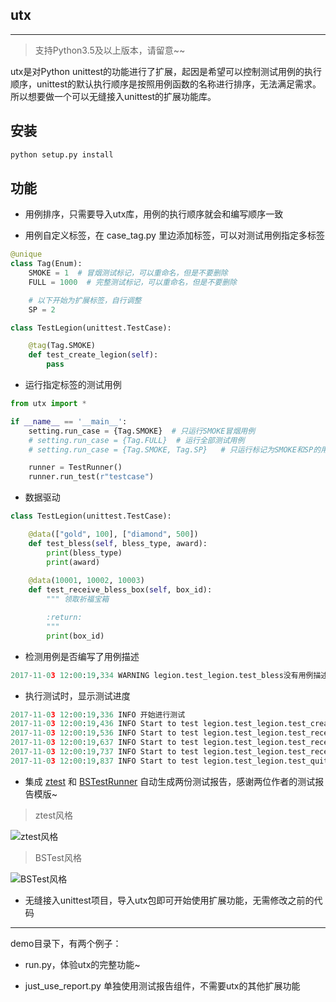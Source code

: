 ## utx

---

> 支持Python3.5及以上版本，请留意~~

utx是对Python unittest的功能进行了扩展，起因是希望可以控制测试用例的执行顺序，unittest的默认执行顺序是按照用例函数的名称进行排序，无法满足需求。所以想要做一个可以无缝接入unittest的扩展功能库。


安装
---
```python
python setup.py install
```

功能
---

- 用例排序，只需要导入utx库，用例的执行顺序就会和编写顺序一致

- 用例自定义标签，在 case_tag.py 里边添加标签，可以对测试用例指定多标签

```python
@unique
class Tag(Enum):
    SMOKE = 1  # 冒烟测试标记，可以重命名，但是不要删除
    FULL = 1000  # 完整测试标记，可以重命名，但是不要删除

    # 以下开始为扩展标签，自行调整
    SP = 2
```

```python
class TestLegion(unittest.TestCase):

    @tag(Tag.SMOKE)
    def test_create_legion(self):
        pass
```

- 运行指定标签的测试用例

```python
from utx import *

if __name__ == '__main__':
    setting.run_case = {Tag.SMOKE}  # 只运行SMOKE冒烟用例
    # setting.run_case = {Tag.FULL}  # 运行全部测试用例
    # setting.run_case = {Tag.SMOKE, Tag.SP}   # 只运行标记为SMOKE和SP的用例

    runner = TestRunner()
    runner.run_test(r"testcase")
```

- 数据驱动
```python
class TestLegion(unittest.TestCase):

    @data(["gold", 100], ["diamond", 500])
    def test_bless(self, bless_type, award):
        print(bless_type)
        print(award)
        
    @data(10001, 10002, 10003)
    def test_receive_bless_box(self, box_id):
        """ 领取祈福宝箱

        :return:
        """
        print(box_id)
```

- 检测用例是否编写了用例描述
```python
2017-11-03 12:00:19,334 WARNING legion.test_legion.test_bless没有用例描述
```

- 执行测试时，显示测试进度
```python
2017-11-03 12:00:19,336 INFO 开始进行测试
2017-11-03 12:00:19,436 INFO Start to test legion.test_legion.test_create_legion (1/5)
2017-11-03 12:00:19,536 INFO Start to test legion.test_legion.test_receive_bless_box (2/5)
2017-11-03 12:00:19,637 INFO Start to test legion.test_legion.test_receive_bless_box (3/5)
2017-11-03 12:00:19,737 INFO Start to test legion.test_legion.test_receive_bless_box (4/5)
2017-11-03 12:00:19,837 INFO Start to test legion.test_legion.test_quit_legion (5/5)
```

- 集成 [ztest](https://github.com/zhangfei19841004/ztest) 和 [BSTestRunner](https://github.com/easonhan007/HTMLTestRunner) 自动生成两份测试报告，感谢两位作者的测试报告模版~

> ztest风格

![ztest风格](https://github.com/jianbing/utx/raw/master/img/ztest.png)

> BSTest风格

![BSTest风格](https://github.com/jianbing/utx/raw/master/img/bstest.png)

- 无缝接入unittest项目，导入utx包即可开始使用扩展功能，无需修改之前的代码

---

demo目录下，有两个例子：

- run.py，体验utx的完整功能~

- just_use_report.py 单独使用测试报告组件，不需要utx的其他扩展功能

